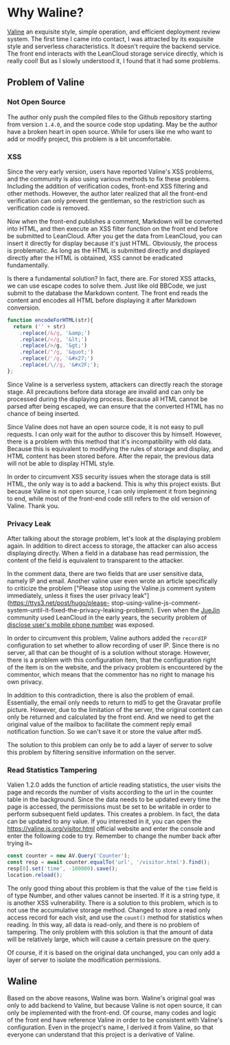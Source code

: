 # Why Waline?

[Valine](https://valine.js.org) an exquisite style, simple operation, and efficient deployment review system. The first time I came into contact, I was attracted by its exquisite style and serverless characteristics. It doesn't require the backend service. The front end interacts with the LeanCloud storage service directly, which is really cool! But as I slowly understood it, I found that it had some problems.

## Problem of Valine
### Not Open Source

The author only push the compiled files to the Github repository starting from version `1.4.0`, and the source code stop updating. May be the author have a broken heart in open source. While for users like me who want to add or modify project, this problem is a bit uncomfortable.
### XSS

Since the very early version, users have reported Valine's XSS problems, and the community is also using various methods to fix these problems. Including the addition of verification codes, front-end XSS filtering and other methods. However, the author later realized that all the front-end verification can only prevent the gentleman, so the restriction such as verification code is removed.

Now when the front-end publishes a comment, Markdown will be converted into HTML, and then execute an XSS filter function on the front end before be submitted to LeanCloud. After you get the data from LeanCloud, you can insert it directly for display because it's just HTML. Obviously, the process is problematic. As long as the HTML is submitted directly and displayed directly after the HTML is obtained, XSS cannot be eradicated fundamentally.

Is there a fundamental solution? In fact, there are. For stored XSS attacks, we can use escape codes to solve them. Just like old BBCode, we just submit to the database the Markdown content. The front end reads the content and encodes all HTML before displaying it after Markdown conversion.

```js
function encodeForHTML(str){
  return ('' + str)
    .replace(/&/g, '&amp;')
    .replace(/</g, '&lt;')    
    .replace(/>/g, '&gt;')
    .replace(/"/g, '&quot;')
    .replace(/'/g, '&#x27;')
    .replace(/\//g, '&#x2F;');
};
```
Since Valine is a serverless system, attackers can directly reach the storage stage. All precautions before data storage are invalid and can only be processed during the displaying process. Because all HTML cannot be parsed after being escaped, we can ensure that the converted HTML has no chance of being inserted.

Since Valine does not have an open source code, it is not easy to pull requests. I can only wait for the author to discover this by himself. However, there is a problem with this method that it's incompatibility with old data. Because this is equivalent to modifying the rules of storage and display, and HTML content has been stored before. After the repair, the previous data will not be able to display HTML style.

In order to circumvent XSS security issues when the storage data is still HTML, the only way is to add a backend. This is why this project exists. But because Valine is not open source, I can only implement it from beginning to end, while most of the front-end code still refers to the old version of Valine. Thank you.
### Privacy Leak

After talking about the storage problem, let's look at the displaying problem again. In addition to direct access to storage, the attacker can also access displaying directly. When a field in a database has read permission, the content of the field is equivalent to transparent to the attacker.

In the comment data, there are two fields that are user sensitive data, namely IP and email. Another valine user even wrote an article specifically to criticize the problem ["Please stop using the Valine.js comment system immediately, unless it fixes the user privacy leak"] (https://ttys3.net/post/hugo/please- stop-using-valine-js-comment-system-until-it-fixed-the-privacy-leaking-problem/). Even when the [JueJin](https://juejin.cn) community used LeanCloud in the early years, the security problem of [disclose user's mobile phone number](https://m.weibo.cn/detail/4568007327622344?cid=4568044392682999) was exposed.

In order to circumvent this problem, Valine authors added the `recordIP` configuration to set whether to allow recording of user IP. Since there is no server, all that can be thought of is a solution without storage. However, there is a problem with this configuration item, that the configuration right of the item is on the website, and the privacy problem is encountered by the commentor, which means that the commentor has no right to manage his own privacy.

In addition to this contradiction, there is also the problem of email. Essentially, the email only needs to return to md5 to get the Gravatar profile picture. However, due to the limitation of the server, the original content can only be returned and calculated by the front end. And we need to get the original value of the mailbox to facilitate the comment reply email notification function. So we can't save it or store the value after md5.

The solution to this problem can only be to add a layer of server to solve this problem by filtering sensitive information on the server.
### Read Statistics Tampering

Valien 1.2.0 adds the function of article reading statistics, the user visits the page and records the number of visits according to the url in the counter table in the background. Since the data needs to be updated every time the page is accessed, the permissions must be set to be writable in order to perform subsequent field updates. This creates a problem. In fact, the data can be updated to any value. If you interested in it, you can open the https://valine.js.org/visitor.html official website and enter the console and enter the following code to try. Remember to change the number back after trying it~

```js
const counter = new AV.Query('Counter');
const resp = await counter.equalTo('url', '/visitor.html').find();
resp[0].set('time', -100000).save();
location.reload();
```

The only good thing about this problem is that the value of the `time` field is of type Number, and other values cannot be inserted. If it is a string type, it is another XSS vulnerability. There is a solution to this problem, which is to not use the accumulative storage method. Changed to store a read only access record for each visit, and use the `count()` method for statistics when reading. In this way, all data is read-only, and there is no problem of tampering. The only problem with this solution is that the amount of data will be relatively large, which will cause a certain pressure on the query.

Of course, if it is based on the original data unchanged, you can only add a layer of server to isolate the modification permissions.
## Waline

Based on the above reasons, Waline was born. Waline's original goal was only to add backend to Valine, but because Valine is not open source, it can only be implemented with the front-end. Of course, many codes and logic of the front end have reference Valine in order to be consistent with Valine's configuration. Even in the project's name, I derived it from Valine, so that everyone can understand that this project is a derivative of Valine.